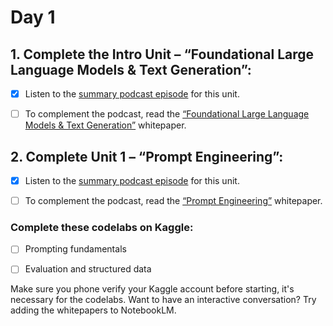 # Day 1
## 1. Complete the Intro Unit – “Foundational Large Language Models & Text Generation”:

- [x] Listen to the [summary podcast episode](https://www.youtube.com/watch?v=Na3O4Pkbp-U&list=PLqFaTIg4myu_yKJpvF8WE2JfaG5kGuvoE&index=2) for this unit. 

- [ ] To complement the podcast, read the [“Foundational Large Language Models & Text Generation”](https://drive.google.com/file/d/1rYu-mIcsTrAeCuH-xHPofrI1i1qNVzqO/view) whitepaper. 

## 2. Complete Unit 1 – “Prompt Engineering”:

- [x] Listen to the [summary podcast episode](https://www.youtube.com/watch?v=CFtX0ZyLSAY&list=PLqFaTIg4myu_yKJpvF8WE2JfaG5kGuvoE&index=3) for this unit.

- [ ] To complement the podcast, read the [“Prompt Engineering”](https://drive.google.com/file/u/0/d/1AbaBYbEa_EbPelsT40-vj64L-2IwUJHy/view) whitepaper.

### Complete these codelabs on Kaggle:
- [ ] Prompting fundamentals

- [ ] Evaluation and structured data

Make sure you phone verify your Kaggle account before starting, it's necessary for the codelabs.
Want to have an interactive conversation? Try adding the whitepapers to NotebookLM. 
